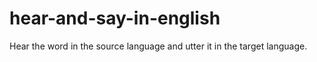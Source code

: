 # hear-and-say-in-english
Hear the word in the source language and utter it in the target language.
